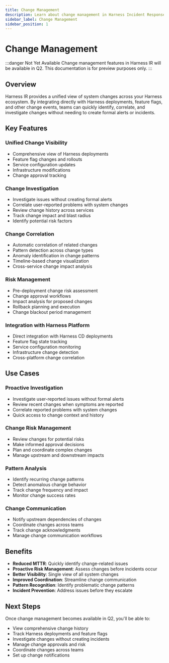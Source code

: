 ```yaml
---
title: Change Management
description: Learn about change management in Harness Incident Response
sidebar_label: Change Management
sidebar_position: 1
---
```


# Change Management

:::danger Not Yet Available
Change management features in Harness IR will be available in Q2. This documentation is for preview purposes only.
:::

## Overview

Harness IR provides a unified view of system changes across your Harness ecosystem. By integrating directly with Harness deployments, feature flags, and other change events, teams can quickly identify, correlate, and investigate changes without needing to create formal alerts or incidents.

## Key Features

### Unified Change Visibility
- Comprehensive view of Harness deployments
- Feature flag changes and rollouts
- Service configuration updates
- Infrastructure modifications
- Change approval tracking

### Change Investigation
- Investigate issues without creating formal alerts
- Correlate user-reported problems with system changes
- Review change history across services
- Track change impact and blast radius
- Identify potential risk factors

### Change Correlation
- Automatic correlation of related changes
- Pattern detection across change types
- Anomaly identification in change patterns
- Timeline-based change visualization
- Cross-service change impact analysis

### Risk Management
- Pre-deployment change risk assessment
- Change approval workflows
- Impact analysis for proposed changes
- Rollback planning and execution
- Change blackout period management

### Integration with Harness Platform
- Direct integration with Harness CD deployments
- Feature flag state tracking
- Service configuration monitoring
- Infrastructure change detection
- Cross-platform change correlation

## Use Cases

### Proactive Investigation
- Investigate user-reported issues without formal alerts
- Review recent changes when symptoms are reported
- Correlate reported problems with system changes
- Quick access to change context and history

### Change Risk Management
- Review changes for potential risks
- Make informed approval decisions
- Plan and coordinate complex changes
- Manage upstream and downstream impacts

### Pattern Analysis
- Identify recurring change patterns
- Detect anomalous change behavior
- Track change frequency and impact
- Monitor change success rates

### Change Communication
- Notify upstream dependencies of changes
- Coordinate changes across teams
- Track change acknowledgments
- Manage change communication workflows

## Benefits

- **Reduced MTTR**: Quickly identify change-related issues
- **Proactive Risk Management**: Assess changes before incidents occur
- **Better Visibility**: Single view of all system changes
- **Improved Coordination**: Streamline change communication
- **Pattern Recognition**: Identify problematic change patterns
- **Incident Prevention**: Address issues before they escalate

## Next Steps

Once change management becomes available in Q2, you'll be able to:
- View comprehensive change history
- Track Harness deployments and feature flags
- Investigate changes without creating incidents
- Manage change approvals and risk
- Coordinate changes across teams
- Set up change notifications